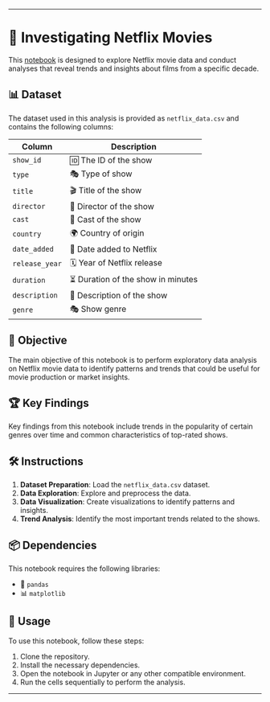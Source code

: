 
---

# 🎥 Investigating Netflix Movies

This [notebook](workspace/notebook.ipynb) is designed to explore Netflix movie data and conduct analyses that reveal trends and insights about films from a specific decade.

## 📊 Dataset

The dataset used in this analysis is provided as `netflix_data.csv` and contains the following columns:

| Column          | Description                        |
|-----------------|------------------------------------|
| `show_id`       | 🆔 The ID of the show              |
| `type`          | 🎭 Type of show                    |
| `title`         | 🎬 Title of the show               |
| `director`      | 🎥 Director of the show            |
| `cast`          | 👥 Cast of the show                |
| `country`       | 🌍 Country of origin               |
| `date_added`    | 📅 Date added to Netflix           |
| `release_year`  | 🗓️ Year of Netflix release        |
| `duration`      | ⏳ Duration of the show in minutes |
| `description`   | 📝 Description of the show         |
| `genre`         | 🎭 Show genre                      |

## 🎯 Objective

The main objective of this notebook is to perform exploratory data analysis on Netflix movie data to identify patterns and trends that could be useful for movie production or market insights.

## 🏆 Key Findings

Key findings from this notebook include trends in the popularity of certain genres over time and common characteristics of top-rated shows.

## 🛠️ Instructions

1. **Dataset Preparation**: Load the `netflix_data.csv` dataset.
2. **Data Exploration**: Explore and preprocess the data.
3. **Data Visualization**: Create visualizations to identify patterns and insights.
4. **Trend Analysis**: Identify the most important trends related to the shows.

## 📦 Dependencies

This notebook requires the following libraries:

- 🐼 `pandas`
- 📊 `matplotlib`

## 🚀 Usage

To use this notebook, follow these steps:

1. Clone the repository.
2. Install the necessary dependencies.
3. Open the notebook in Jupyter or any other compatible environment.
4. Run the cells sequentially to perform the analysis.

---
